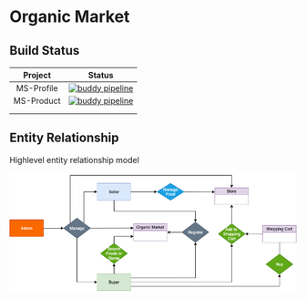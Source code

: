 # Organic Market

## Build Status

| Project     | Status |
| :----------:| :----------------------------------------------------: |
| MS-Profile | [![buddy pipeline](https://app.buddy.works/igunawardana87/organic/pipelines/pipeline/279033/badge.svg?token=66aa70633431fc5d91eb3392e380bfa446be9e0a094b955b1a892dd83bf9efc9 "buddy pipeline")](https://app.buddy.works/igunawardana87/organic/pipelines/pipeline/279033) |
| MS-Product |[![buddy pipeline](https://app.buddy.works/igunawardana87/organic/pipelines/pipeline/293889/badge.svg?token=66aa70633431fc5d91eb3392e380bfa446be9e0a094b955b1a892dd83bf9efc9 "buddy pipeline")](https://app.buddy.works/igunawardana87/organic/pipelines/pipeline/293889)|
|||
|||

## Entity Relationship

Highlevel entity relationship model

![Entity Relationship](docs/drawings/oraganic_entity-realtionship.png)
